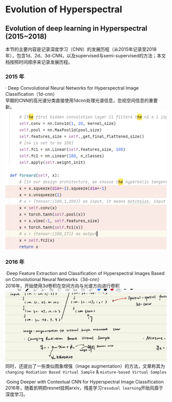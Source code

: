 # Evolution of Hyperspectral

## Evolution of deep learning in Hyperspectral (2015~2018)
本节的主要内容是记录深度学习（CNN）的发展历程（从2015年记录至2018年），包含1d、2d、3d-CNN，以及supervised与semi-supervised的方法；本文档按照时间顺序来记录发展历程。

### 2015 年
· Deep Convolutional Neural Networks for Hyperspectral Image Classification（1d-cnn）  
早期的CNN的高光谱分类直接使用1dcnn处理光谱信息，忽视空间信息的重要新。  
![1dcnn](./figure10.jpg)  

### 2016 年
·Deep Feature Extraction and Classification of Hyperspectral Images Based on Convolutional Neural Networks（3d-cnn）  
2016年，开始使用3d卷积在空间方向与光谱方向进行卷积
![3dcnn](./figure11.jpg)  
同时，还提出了一些类似图象增强（image augmentation）的方法，文章称其为`changing Rodiation Based Virtual Sample` & `mixture-based Virtual Samples`  

·Going Deeper with Contextual CNN for Hyperspectral Image Classification  
2016年，随着凯明把resnet挂网arxiv，残差学习`resudual learning`开始风靡于深度学习。


